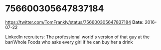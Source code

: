 # 756600305647837184
https://twitter.com/TomFrankly/status/756600305647837184
**Date:** 2016-07-22

LinkedIn recruiters: The professional world's version of that guy at the bar/Whole Foods who asks every girl if he can buy her a drink
